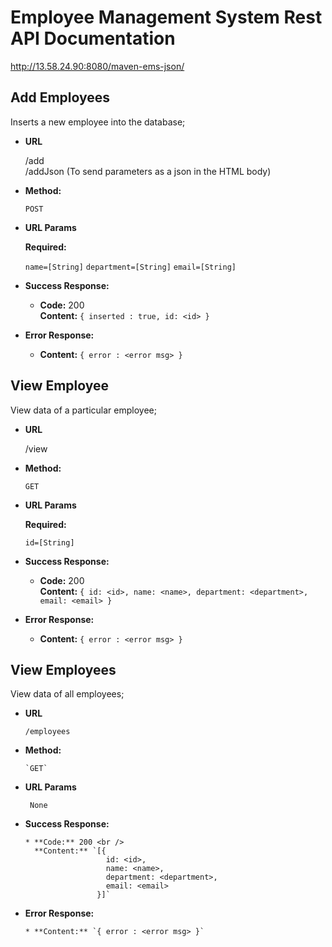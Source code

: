 # Employee Management System Rest API Documentation
http://13.58.24.90:8080/maven-ems-json/

**Add Employees**
----
  Inserts a new employee into the database;

* **URL**

  /add <br/>
  /addJson (To send parameters as a json in the HTML body)

* **Method:**

  `POST`

*  **URL Params**

   **Required:**

   `name=[String]`
   `department=[String]`
   `email=[String]`

* **Success Response:**

  * **Code:** 200 <br />
    **Content:** `{
                    inserted : true,
                    id: <id>
                  }`

* **Error Response:**

  * **Content:** `{ error : <error msg> }`



**View Employee**
  ----
  View data of a particular employee;

  * **URL**

    /view

  * **Method:**

    `GET`

  *  **URL Params**

     **Required:**

     `id=[String]`

  * **Success Response:**

    * **Code:** 200 <br />
      **Content:** `{
                      id: <id>,
                      name: <name>,
                      department: <department>,
                      email: <email>
                    }`

  * **Error Response:**

    * **Content:** `{ error : <error msg> }`


  **View Employees**
  ----
  View data of all employees;

  * **URL**

        /employees

  * **Method:**

        `GET`

  *  **URL Params**

          None

  * **Success Response:**

        * **Code:** 200 <br />
          **Content:** `[{
                          id: <id>,
                          name: <name>,
                          department: <department>,
                          email: <email>
                        }]`

  * **Error Response:**

        * **Content:** `{ error : <error msg> }`
